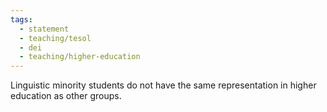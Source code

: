 ```yaml
---
tags:
  - statement
  - teaching/tesol
  - dei
  - teaching/higher-education
---
```

Linguistic minority students do not have the same representation in higher education as other groups.